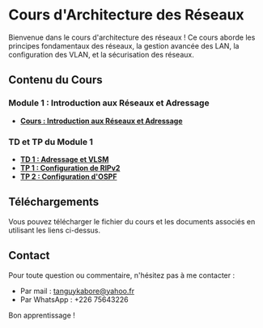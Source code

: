 # Cours d'Architecture des Réseaux

Bienvenue dans le cours d'architecture des réseaux ! Ce cours aborde les principes fondamentaux des réseaux, la gestion avancée des LAN, la configuration des VLAN, et la sécurisation des réseaux.

## Contenu du Cours

### Module 1 : Introduction aux Réseaux et Adressage
- **[Cours : Introduction aux Réseaux et Adressage](assets/module1/Cours_Architecture_réseaux_module1_partie1.pdf)**

### TD et TP du Module 1

- **[TD 1 : Adressage et VLSM](assets/module1/TD_Adressage_VLSM.pdf)**
- **[TP 1 : Configuration de RIPv2](assets/module1/TP_Configuration_RIPv2.pdf)**
- **[TP 2 : Configuration d'OSPF](assets/module1/TP_Configuration_OSPF.pdf)**

## Téléchargements

Vous pouvez télécharger le fichier du cours et les documents associés en utilisant les liens ci-dessus.

## Contact

Pour toute question ou commentaire, n'hésitez pas à me contacter :
- Par mail : [tanguykabore@yahoo.fr](mailto:tanguykabore@yahoo.fr)
- Par WhatsApp : +226 75643226

Bon apprentissage !
